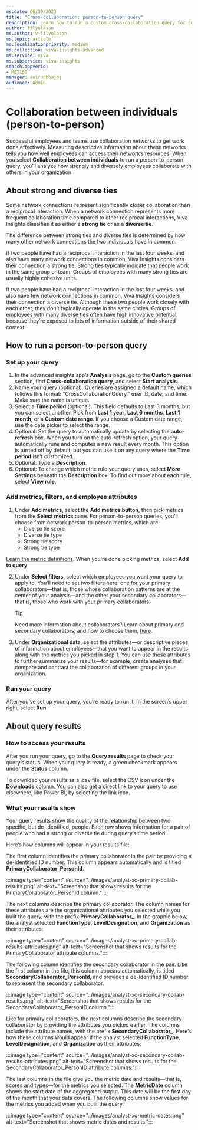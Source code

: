 ```yaml
---
ms.date: 06/30/2023
title: "Cross-collaboration: person-to-person query"
description: Learn how to run a custom cross-collaboration query for collaboration between two individuals in your organization
author: lilyolason
ms.author: v-lilyolason
ms.topic: article
ms.localizationpriority: medium 
ms.collection: viva-insights-advanced 
ms.service: viva 
ms.subservice: viva-insights 
search.appverid: 
- MET150 
manager: anirudhbajaj
audience: Admin
---
```



# Collaboration between individuals (person-to-person)

Successful employees and teams use collaboration networks to get work done effectively. Measuring descriptive information about these networks tells you how well employees can access their network’s resources. When you select **Collaboration between individuals** to run a person-to-person query, you’ll analyze how strongly and diversely employees collaborate with others in your organization.

## About strong and diverse ties

Some network connections represent significantly closer collaboration than a reciprocal interaction. When a network connection represents more frequent collaboration time compared to other reciprocal interactions, Viva Insights classifies it as either a **strong tie** or as a **diverse tie**.
 
The difference between strong ties and diverse ties is determined by how many other network connections the two individuals have in common.

If two people have had a reciprocal interaction in the last four weeks, and also have many network connections in common, Viva Insights considers their connection a strong tie. Strong ties typically indicate that people work in the same group or team. Groups of employees with many strong ties are usually highly cohesive units.

If two people have had a reciprocal interaction in the last four weeks, and also have few network connections in common, Viva Insights considers their connection a diverse tie. Although these two people work closely with each other, they don’t typically operate in the same circles. Groups of employees with many diverse ties often have high innovative potential, because they’re exposed to lots of information outside of their shared context.

## How to run a person-to-person query 

### Set up your query

1.	In the advanced insights app’s **Analysis** page, go to the **Custom queries** section, find **Cross-collaboration query**, and select **Start analysis**.
1.	Name your query (optional). Queries are assigned a default name, which follows this format: "CrossCollaborationQuery," user ID, date, and time. Make sure the name is unique.
3.	Select a **Time period** (optional). This field defaults to Last 3 months, but you can select another. Pick from **Last 1 year**, **Last 6 months**, **Last 1 month**, or a **Custom date range**. If you choose a Custom date range, use the date picker to select the range.  
4.	Optional: Set the query to automatically update by selecting the **auto-refresh** box. When you turn on the auto-refresh option, your query automatically runs and computes a new result every month. This option is turned off by default, but you can use it on any query where the **Time period** isn’t customized. 
5.	Optional: Type a **Description**.
6.	Optional: To change which metric rule your query uses, select **More Settings** beneath the **Description** box. To find out more about each rule, select **View rule**.

### Add metrics, filters, and employee attributes

1.	Under **Add metrics**, select the **Add metrics button**, then pick metrics from the **Select metrics** pane. For person-to-person queries, you’ll choose from network person-to-person metrics, which are:
    * Diverse tie score
    * Diverse tie type
    * Strong tie score
    * Strong tie type
 
[Learn the metric definitions](../reference/metrics.md). When you're done picking metrics, select **Add to query**.

2. Under **Select filters**, select which employees you want your query to apply to. You’ll need to set two filters here: one for your primary collaborators—that is, those whose collaboration patterns are at the center of your analysis—and the other your secondary collaborators—that is, those who work with your primary collaborators. 
    >[!Tip]
    > Need more information about collaborators? Learn about primary and secondary collaborators, and how to choose them, [here](collaborators.md).

3.	Under **Organizational data**, select the attributes—or descriptive pieces of information about employees—that you want to appear in the results along with the metrics you picked in step 1. You can use these attributes to further summarize your results—for example, create analyses that compare and contrast the collaboration of different groups in your organization.

### Run your query

After you’ve set up your query, you’re ready to run it. In the screen’s upper right, select **Run**.

## About query results

### How to access your results

After you run your query, go to the **Query results** page to check your query’s status. When your query is ready, a green checkmark appears under the **Status** column.

To download your results as a .csv file, select the CSV icon under the **Downloads** column. You can also get a direct link to your query to use elsewhere, like Power BI, by selecting the link icon.

### What your results show

Your query results show the quality of the relationship between two specific, but de-identified, people. Each row shows information for a pair of people who had a strong or diverse tie during query’s time period.

Here’s how columns will appear in your results file:

The first column identifies the primary collaborator in the pair by providing a de-identified ID number. This column appears automatically and is titled **PrimaryCollaborator_PersonId**. 

:::image type="content" source="../images/analyst-xc-primary-collab-results.png" alt-text="Screenshot that shows results for the PrimaryCollaborator_PersonId column.":::

The next columns describe the primary collaborator. The column names for these attributes are the organizational attributes you selected while you built the query, with the prefix **PrimaryCollaborator_**. In the graphic below, the analyst selected **FunctionType**, **LevelDesignation**, and **Organization** as their attributes:

:::image type="content" source="../images/analyst-xc-primary-collab-results-attributes.png" alt-text="Screenshot that shows results for the PrimaryCollaborator attribute columns.":::

 
The following column identifies the secondary collaborator in the pair. Like the first column in the file, this column appears automatically, is titled **SecondaryCollaborator_PersonId**, and provides a de-identified ID number to represent the secondary collaborator.

:::image type="content" source="../images/analyst-xc-secondary-collab-results.png" alt-text="Screenshot that shows results for the SecondaryCollaborator_PersonID column.":::
 
Like for primary collaborators, the next columns describe the secondary collaborator by providing the attributes you picked earlier. The columns include the attribute names, with the prefix **SecondaryCollaborator_**. Here’s how these columns would appear if the analyst selected **FunctionType**, **LevelDesignation**, and **Organization** as their attributes:

:::image type="content" source="../images/analyst-xc-secondary-collab-results-attributes.png" alt-text="Screenshot that shows results for the SecondaryCollaborator_PersonID attribute columns.":::
 
The last columns in the file give you the metric date and results—that is, scores and types—for the metrics you selected.
The **MetricDate** column shows the start date of the aggregated output. This date will be the first day of the month that your data covers. The following columns show values for the metrics you added when you built the query. 

:::image type="content" source="../images/analyst-xc-metric-dates.png" alt-text="Screenshot that shows metric dates and results.":::
